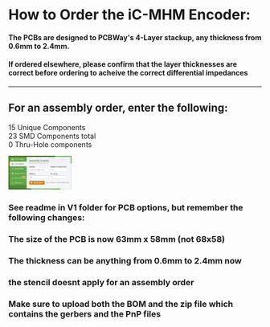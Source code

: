 # How to Order the iC-MHM Encoder:

#### The PCBs are designed to PCBWay's 4-Layer stackup, any thickness from 0.6mm to 2.4mm. 
#### If ordered elsewhere, please confirm that the layer thicknesses are correct before ordering to acheive the correct differential impedances
<hr>

## For an assembly order, enter the following:
15 Unique Components <br>
23 SMD Components total <br>
0 Thru-Hole components <br>
<p>
  <img width="25%" src="visuals/assembly-page1.png">
</p>

### See readme in V1 folder for PCB options, but remember the following changes:
### The size of the PCB is now 63mm x 58mm (not 68x58)
### The thickness can be anything from 0.6mm to 2.4mm now
### the stencil doesnt apply for an assembly order

### Make sure to upload both the BOM and the zip file which contains the gerbers and the PnP files

